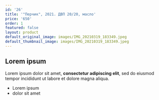 ```yaml
---
id: '26'
title: '"Перчик", 2021. ДВП 20/20, масло'
price: '650'
order: 1
featured: false
layout: product
default_original_image: images/IMG_20210319_183349.jpeg
default_thumbnail_image: images/IMG_20210319_183349.jpeg
---
```

## Lorem ipsum

Lorem ipsum dolor sit amet, **consectetur adipiscing elit**, sed do eiusmod tempor incididunt ut labore et dolore magna aliqua.

- Lorem ipsum
- dolor sit amet